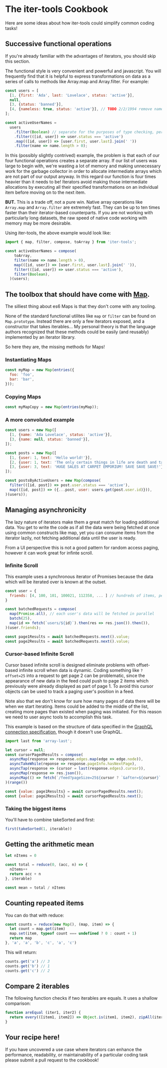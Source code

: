 # The iter-tools Cookbook

Here are some ideas about how iter-tools could simplify common coding tasks!

## Successive functional operations
If you're already familiar with the advantages of iterators, you should skip this section.

The functional style is very convenient and powerful and javascript. You will frequently find that it is helpful to express transformations on data as a series of calls to methods like Array.map and Array.filter. For example:
```js
const users = [
  [1, {first: 'Ada', last: 'Lovelace', status: 'active'}],
  null,
  [3, {status: 'banned'}],
  [4, {nameless: true, status: 'active'}], // TODO 2/2/1994 remove nameless users
];

const activeUserNames =
  users
    .filter(Boolean) // separate for the purposes of type checking, perhaps
    .filter(([id, user]) => user.status === 'active')
    .map(([id, user]) => [user.first, user.last].join(' '))
    .filter(name => name.length > 0);
```

In this (possibly slightly contrived) example, the problem is that each of our four functional operations creates a separate array. If our list of users was large to begin with, we're wasting a lot of memory and making unnecessary work for the garbage collector in order to allocate intermediate arrays which are not part of our output anyway. In this regard our function is four times heavier than it needs to be! Iterators avoid making those intermediate allocations by executing all their specified transformations on an individual item before moving on to the next item.

**BUT.** This is a trade off, not a pure win. Native array operations like `Array.map` and `Array.filter` are extremely fast. They can be up to ten times faster than their iterator-based counterparts. If you are not working with particularly long datasets, the raw speed of native code working with memory may be more desirable.

Using iter-tools, the above example would look like:
```js
import { map, filter, compose, toArray } from 'iter-tools';

const activeUserNames = compose(
    toArray,
    filter(name => name.length > 0),
    map(([id, user]) => [user.first, user.last].join(' ')),
    filter(([id, user]) => user.status === 'active'),
    filter(Boolean),
  )(users);
```

## The toolbox that should have come with [Map](https://developer.mozilla.org/en-US/docs/Web/JavaScript/Reference/Global_Objects/Map).

The silliest thing about es6 Maps is that they don't come with any tooling.

None of the standard functional utilites like `map` or `filter` can be found on `Map.prototype`. Instead there are only a few iterators exposed, and a constructor that takes iterables... My personal theory is that the language authors recognized that these methods could be easily (and reusably) implemented by an iterator library.

So here they are, the missing methods for Maps!

### Instantiating Maps
```js
const myMap = new Map(entries({
  foo: 'foo',
  bar: 'bar',
}));
```

### Copying Maps
```js
const myMapCopy = new Map(entries(myMap));
```

### A more convoluted example
```js
const users = new Map([
  [1, {name: 'Ada Lovelace', status: 'active'}],
  [3, {name: null, status: 'banned'}],
]);

const posts = new Map([
  [1, {user: 1, text: 'Hello world!'}],
  [2, {user: 1, text: 'The only certain things in life are death and taxes.'}],
  [3, {user: 3, text: 'HUGE SALES AT CARPET EMPORIUM! SAVE SAVE SAVE!'}]
]);

const postsByActiveUsers = new Map(compose(
  filter(([id, post]) => post.user.status === 'active'),
  map(([id, post]) => ({...post, user: users.get(post.user.id)})),
)(users));
```

## Managing asynchronicity

The lazy nature of iterators make them a great match for loading additional data. You get to write the code as if all the data were being fetched at once using common constructs like map, yet you can consume items from the iterator lazily, not fetching additional data until the user is ready.

From a UI perspective this is not a good pattern for random access paging, however it can work great for infinte scroll.

### Infinite Scroll
This example uses a synchronous iterator of Promises because the data which will be iterated over is known at the outset.
```js
const user = {
  friends: [4, 100, 101, 100021, 112358, ... ] // hundreds of items, perhaps
}

const batchedRequests = compose(
  map(Promise.all), // each user's data will be fetched in parallel
  batch(25),
  map(id => fetch(`users/${id}`).then(res => res.json()).then()),
)(user.friends);

const page1Results = await batchedRequests.next().value;
const page2Results = await batchedRequests.next().value;
```

### Cursor-based Infinite Scroll
Cursor based infinite scroll is designed eliminate problems with offset-based infinite scroll when data is dynamic. Coding something like `?offset=25` into a request to get page 2 can be problematic, since the appearance of new data in the feed could push to page 2 items which previously were already displayed as part of page 1. To avoid this cursor objects can be used to track a paging user's position in a feed.

Note also that we don't know for sure how many pages of data there will be when we start iterating. Items could be added to the middle of the list, creating more pages than existed when paging was initiated. For this reason we need to user async tools to accomplish this task.

This example is based on the structure of data specified in the [GraphQL connection specification](https://facebook.github.io/relay/graphql/connections.htm), though it doesn't use GraphQL.

```js
import last from 'array-last';

let cursor = null;
const cursorPagedResults = compose(
  asyncMap(response => response.edges.map(edge => edge.node)),
  asyncTakeWhile(reponse => response.pageInfo.hasNextPage),
  asyncTap(response => (cursor = last(response.edges).cursor)),
  asyncMap(response => res.json()),
  asyncMap(() => fetch(`/feed?pageSize=25${cursor ? `&after=${cursor}` : ''}`)),
)(range())

const {value: page1Results} = await cursorPagedResults.next();
const {value: page2Results} = await cursorPagedResults.next();
```

### Taking the biggest items
You'll have to combine takeSorted and first:
```js
first(takeSorted(1, iterable))
```

## Getting the arithmetic mean
```js
let nItems = 0

const total = reduce(0, (acc, n) => {
  nItems++
  return acc + n
}, iterable)

const mean = total / nItems
```

## Counting repeated items
You can do that with reduce:
```js
const counts = reduce(new Map(), (map, item) => {
  let count = map.get(item)
  map.set(item, typeof count === undefined ? 0 : count + 1)
  return map
}, 'a', 'a', 'b', 'c', 'a', 'c')
```
This will return:
```js
counts.get('a') // 3
counts.get('b') // 1
counts.get('c') // 2
```

## Compare 2 iterables
The following function checks if two iterables are equals. It uses a shallow comparison:
```js
function areEqual (iter1, iter2) {
  return every(([item1, item2]) => Object.is(item1, item2), zipAll(iter1, iter2))
}
```

## Your recipe here!

If you have uncovered a use case where iterators can enhance the performance, readability, or maintainability of a particular coding task please submit a pull request to the cookbook!
